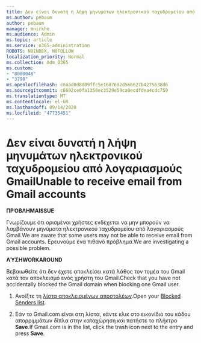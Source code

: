 ```yaml
---
title: Δεν είναι δυνατή η λήψη μηνυμάτων ηλεκτρονικού ταχυδρομείου από λογαριασμούς Gmail
ms.author: pebaum
author: pebaum
manager: mnirkhe
ms.audience: Admin
ms.topic: article
ms.service: o365-administration
ROBOTS: NOINDEX, NOFOLLOW
localization_priority: Normal
ms.collection: Adm_O365
ms.custom:
- "8000048"
- "3798"
ms.openlocfilehash: ceaad0d8d09ffc5e16d7692d566627b4275638d6
ms.sourcegitcommit: c6692ce0fa1358ec3529e59ca0ecdfdea4cdc759
ms.translationtype: MT
ms.contentlocale: el-GR
ms.lasthandoff: 09/14/2020
ms.locfileid: "47735451"
---
```

# <a name="unable-to-receive-email-from-gmail-accounts"></a><span data-ttu-id="70444-102">Δεν είναι δυνατή η λήψη μηνυμάτων ηλεκτρονικού ταχυδρομείου από λογαριασμούς Gmail</span><span class="sxs-lookup"><span data-stu-id="70444-102">Unable to receive email from Gmail accounts</span></span>

<span data-ttu-id="70444-103">**ΠΡΌΒΛΗΜΑ**</span><span class="sxs-lookup"><span data-stu-id="70444-103">**ISSUE**</span></span>

<span data-ttu-id="70444-104">Γνωρίζουμε ότι ορισμένοι χρήστες ενδέχεται να μην μπορούν να λαμβάνουν μηνύματα ηλεκτρονικού ταχυδρομείου από λογαριασμούς Gmail.</span><span class="sxs-lookup"><span data-stu-id="70444-104">We are aware that some users may not be able to receive email from Gmail accounts.</span></span> <span data-ttu-id="70444-105">Ερευνούμε ένα πιθανό πρόβλημα.</span><span class="sxs-lookup"><span data-stu-id="70444-105">We are investigating a possible problem.</span></span>

<span data-ttu-id="70444-106">**ΛΎΣΗ**</span><span class="sxs-lookup"><span data-stu-id="70444-106">**WORKAROUND**</span></span>

<span data-ttu-id="70444-107">Βεβαιωθείτε ότι δεν έχετε αποκλείσει κατά λάθος τον τομέα του Gmail κατά τον αποκλεισμό ενός χρήστη του Gmail.</span><span class="sxs-lookup"><span data-stu-id="70444-107">Check that you have not accidentally blocked the Gmail domain when blocking one Gmail user.</span></span>

1. <span data-ttu-id="70444-108">Ανοίξτε τη [λίστα αποκλεισμένων αποστολέων](https://go.microsoft.com/fwlink/?linkid=2121010).</span><span class="sxs-lookup"><span data-stu-id="70444-108">Open your [Blocked Senders list](https://go.microsoft.com/fwlink/?linkid=2121010).</span></span>

2. <span data-ttu-id="70444-109">Εάν το Gmail.com είναι στη λίστα, κάντε κλικ στο εικονίδιο του κάδου απορριμμάτων δίπλα στην καταχώρηση και πατήστε το πλήκτρο **Save**.</span><span class="sxs-lookup"><span data-stu-id="70444-109">If Gmail.com is in the list, click the trash icon next to the entry and press **Save**.</span></span>
